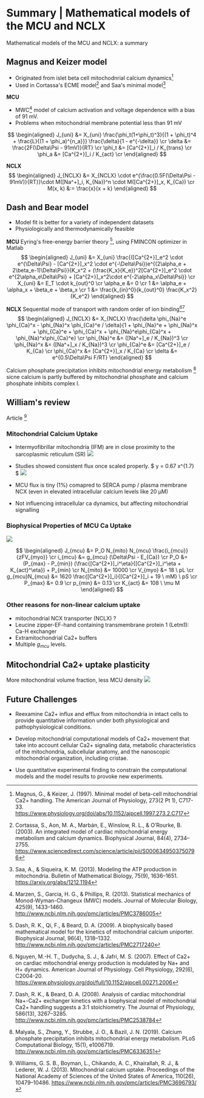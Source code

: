 # Summary | Mathematical models of the MCU and NCLX


Mathematical models of the MCU and NCLX: a summary

<!--more-->

## Magnus and Keizer model
* Originated from islet beta cell mitochodnrial calcium dynamics[^Magnus1997]
* Used in Cortassa's ECME model[^Cortassa2003] and Saa's minimal model[^Saa2013]

**MCU**

* MWC[^Marzen2013] model of calcium activation and voltage dependence with a bias of 91 mV.
* Problems when mitochondrial membrane potential less than 91 mV

$$
\begin{aligned}
  J_{uni} &= X_{uni} \frac{\phi_t(1+\phi_t)^3}{(1 + \phi_t)^4 + \frac{L}{(1 + \phi_a)^{n_a}}} \frac{\delta}{1 - e^{-\delta}}  \cr
  \delta &= \frac{2F(\Delta\Psi - 91mV)}{RT}  \cr
  \phi_t &= [Ca^{2+}]_i / K_{trans}  \cr
  \phi_a &= [Ca^{2+}]_i / K_{act}    \cr
\end{aligned}
$$

**NCLX**
$$
\begin{aligned}
  J_{NCLX} &= X_{NCLX} \cdot e^{\frac{0.5F(\Delta\Psi - 91mV)}{RT}}\cdot M([Na^+]_i, K_{Na})^n \cdot M([Ca^{2+}]_x, K_{Ca})   \cr
  M(x, k) &:= \frac{x}{x + k}
\end{aligned}
$$


## Dash and Bear model
* Model fit is better for a variety of independent datasets
* Physiologically and thermodynamically feasible

**MCU**
Eyring's free-energy barrier theory [^Dash2009], using FMINCON optimizer in Matlab
$$
\begin{aligned}
J_{uni} &= X_{uni} \frac{([Ca^{2+}]_e^2 \cdot e^{\Delta\Psi} - [Ca^{2+}]_x^2 \cdot e^{-\Delta\Psi})e^{(2\alpha_e + 2\beta_e-1)\Delta\Psi}}{K_x^2 + (\frac{K_x}{K_e})^2[Ca^{2+}]_e^2 \cdot e^{2\alpha_e\Delta\Psi} + [Ca^{2+}]_x^2\cdot e^{-2\alpha_x\Delta\Psi}}  \cr
X_{uni} &= E_T \cdot k_{out}^0  \cr
\alpha_e &= 0  \cr
1 &= \alpha_e + \alpha_x + \beta_e + \beta_x  \cr
1 &= \frac{k_{in}^0}{k_{out}^0} \frac{K_x^2}{K_e^2}
\end{aligned}
$$

**NCLX**
Sequential mode of transport with random order of ion binding[^Nguyen2007][^Dash2008]
$$
\begin{aligned}
  J_{NCLX} &= X_{NCLX} \frac{\delta \phi_{Na}^e \phi_{Ca}^x - \phi_{Na}^x \phi_{Ca}^e / \delta}{1 + \phi_{Na}^e + \phi_{Na}^x + \phi_{Ca}^e + \phi_{Ca}^x + \phi_{Na}^e\phi_{Ca}^x + \phi_{Na}^x\phi_{Ca}^e}  \cr
  \phi_{Na}^e &= ([Na^+]_e / K_{Na})^3  \cr
  \phi_{Na}^x &= ([Na^+]_x / K_{Na})^3  \cr
  \phi_{Ca}^e &= [Ca^{2+}]_e / K_{Ca}  \cr
  \phi_{Ca}^x &= [Ca^{2+}]_x / K_{Ca}  \cr
  \delta &= e^{0.5\Delta\Psi F/RT}
\end{aligned}
$$

Calcium phosphate precipitation inhibits mitochondrial energy metabolism [^Malyala2019] sicne calcium is partly buffered by mitochondrial phosphate and calcium phosphate inhibits complex I.

## William's review

Article [^Williams2013]

### Mitochondrial Calcium Uptake
* Intermyofibrillar mitochondria (IFM) are in close proximity to the sarcoplasmic reticulum (SR)
![](https://www.ncbi.nlm.nih.gov/pmc/articles/PMC3696793/bin/pnas.1300410110fig01.jpg)

* Studies showed consistent flux once scaled properly. $ y = 0.67 x^{1.7} $
![](https://www.ncbi.nlm.nih.gov/pmc/articles/PMC3696793/bin/pnas.1300410110fig02.jpg)

* MCU flux is tiny (1%) comapred to SERCA pump / plasma membrane NCX (even in elevated intracellular calcium levels like 20 μM)
* Not influencing intracellular ca dynamics, but affecting mitochondrial signalling

### Biophysical Properties of MCU Ca Uptake

![](https://www.ncbi.nlm.nih.gov/pmc/articles/PMC3696793/bin/pnas.1300410110fig03.jpg)

$$
\begin{aligned}
  J_{mcu} &= P_O N_{mito} N_{mcu} \frac{i_{mcu}}{zFV_{myo}}  \cr
  i_{mcu} &= g_{mcu} (\Delta\Psi - E_{Ca})  \cr
  P_O &= (P_{max} - P_{min}) (\frac{[Ca^{2+}]_i^\eta}{[Ca^{2+}]_i^\eta + K_{act}^\eta}) + P_{min}   \cr
  N_{mito} &= 10000  \cr
  V_{myo} &= 18 \ pL \cr
  g_{mcu}N_{mcu} &= 1620 \frac{[Ca^{2+}]_i}{[Ca^{2+}]_i + 19 \ mM} \ pS \cr
  P_{max} &= 0.9  \cr
  p_{min} &= 0.13 \cr
  K_{act} &= 108 \ \mu M
\end{aligned}
$$

### Other reasons for non-linear calcium uptake
* mitochondrial NCX transporter (NCLX) ?
* Leucine zipper-EF-hand containing transmembrane protein 1 (Letm1): Ca-H exchanger
* Extramitochondrial Ca2+ buffers
* Multiple $g_{mcu}$ levels.

## Mitochondrial Ca2+ uptake plasticity
More mitochondrial volume fraction, less MCU density
![](https://www.ncbi.nlm.nih.gov/pmc/articles/PMC3696793/bin/pnas.1300410110fig04.jpg)

## Future Challenges

* Reexamine Ca2+ influx and efflux from mitochondria in intact cells to provide quantitative information under both physiological and pathophysiological conditions.

* Develop mitochondrial computational models of Ca2+ movement that take into account cellular Ca2+ signaling data, metabolic characteristics of the mitochondria, subcellular anatomy, and the nanoscopic mitochondrial organization, including cristae.

* Use quantitative experimental finding to constrain the computational models and the model results to provoke new experiments.

[^Magnus1997]: Magnus, G., & Keizer, J. (1997). Minimal model of beta-cell mitochondrial Ca2+ handling. The American Journal of Physiology, 273(2 Pt 1), C717-33. https://www.physiology.org/doi/abs/10.1152/ajpcell.1997.273.2.C717

[^Saa2013]: Saa, A., & Siqueira, K. M. (2013). Modeling the ATP production in mitochondria. Bulletin of Mathematical Biology, 75(9), 1636–1651. https://arxiv.org/abs/1212.1194

[^Cortassa2003]: Cortassa, S., Aon, M. A., Marbán, E., Winslow, R. L., & O’Rourke, B. (2003). An integrated model of cardiac mitochondrial energy metabolism and calcium dynamics. Biophysical Journal, 84(4), 2734–2755. https://www.sciencedirect.com/science/article/pii/S0006349503750796

[^Marzen2013]: Marzen, S., Garcia, H. G., & Phillips, R. (2013). Statistical mechanics of Monod-Wyman-Changeux (MWC) models. Journal of Molecular Biology, 425(9), 1433–1460. http://www.ncbi.nlm.nih.gov/pmc/articles/PMC3786005

[^Dash2008]: Dash, R. K., & Beard, D. A. (2008). Analysis of cardiac mitochondrial Na+-Ca2+ exchanger kinetics with a biophysical model of mitochondrial Ca2+ handling suggests a 3:1 stoichiometry. The Journal of Physiology, 586(13), 3267–3285. http://www.ncbi.nlm.nih.gov/pmc/articles/PMC2538784

[^Dash2009]: Dash, R. K., Qi, F., & Beard, D. A. (2009). A biophysically based mathematical model for the kinetics of mitochondrial calcium uniporter. Biophysical Journal, 96(4), 1318–1332. http://www.ncbi.nlm.nih.gov/pmc/articles/PMC2717240

[^Nguyen2007]: Nguyen, M.-H. T., Dudycha, S. J., & Jafri, M. S. (2007). Effect of Ca2+ on cardiac mitochondrial energy production is modulated by Na+ and H+ dynamics. American Journal of Physiology. Cell Physiology, 292(6), C2004-20. https://www.physiology.org/doi/full/10.1152/ajpcell.00271.2006

[^Malyala2019]: Malyala, S., Zhang, Y., Strubbe, J. O., & Bazil, J. N. (2019). Calcium phosphate precipitation inhibits mitochondrial energy metabolism. PLoS Computational Biology, 15(1), e1006719. http://www.ncbi.nlm.nih.gov/pmc/articles/PMC6336351

[^Williams2013]: Williams, G. S. B., Boyman, L., Chikando, A. C., Khairallah, R. J., & Lederer, W. J. (2013). Mitochondrial calcium uptake. Proceedings of the National Academy of Sciences of the United States of America, 110(26), 10479–10486. https://www.ncbi.nlm.nih.gov/pmc/articles/PMC3696793/


